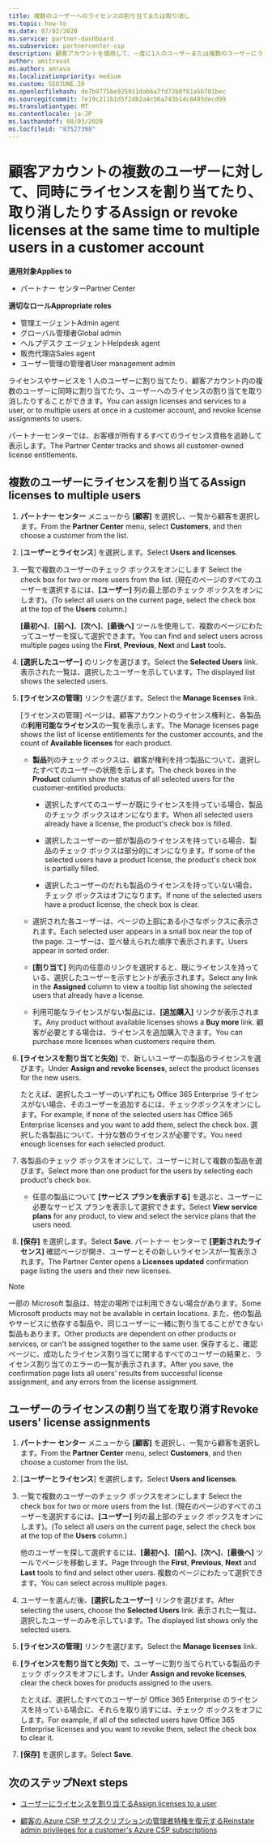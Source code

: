 ```yaml
---
title: 複数のユーザーへのライセンスの割り当てまたは取り消し
ms.topic: how-to
ms.date: 07/02/2020
ms.service: partner-dashboard
ms.subservice: partnercenter-csp
description: 顧客アカウントを使用して、一度に1人のユーザーまたは複数のユーザーにライセンスとサービスを割り当てたり、取り消したりする方法について説明します。
author: amitravat
ms.author: amrava
ms.localizationpriority: medium
ms.custom: SEOJUNE.20
ms.openlocfilehash: de7b9775be925911dab6a7fd72b8f81a5b701bec
ms.sourcegitcommit: 7e19c211b1d5f2db2a4c56a743b14c8485decd99
ms.translationtype: MT
ms.contentlocale: ja-JP
ms.lasthandoff: 08/03/2020
ms.locfileid: "87527398"
---
```

# <a name="assign-or-revoke-licenses-at-the-same-time-to-multiple-users-in-a-customer-account"></a><span data-ttu-id="a4a19-103">顧客アカウントの複数のユーザーに対して、同時にライセンスを割り当てたり、取り消したりする</span><span class="sxs-lookup"><span data-stu-id="a4a19-103">Assign or revoke licenses at the same time to multiple users in a customer account</span></span>

<span data-ttu-id="a4a19-104">**適用対象**</span><span class="sxs-lookup"><span data-stu-id="a4a19-104">**Applies to**</span></span>

- <span data-ttu-id="a4a19-105">パートナー センター</span><span class="sxs-lookup"><span data-stu-id="a4a19-105">Partner Center</span></span>

<span data-ttu-id="a4a19-106">**適切なロール**</span><span class="sxs-lookup"><span data-stu-id="a4a19-106">**Appropriate roles**</span></span>

- <span data-ttu-id="a4a19-107">管理エージェント</span><span class="sxs-lookup"><span data-stu-id="a4a19-107">Admin agent</span></span>
- <span data-ttu-id="a4a19-108">グローバル管理者</span><span class="sxs-lookup"><span data-stu-id="a4a19-108">Global admin</span></span>
- <span data-ttu-id="a4a19-109">ヘルプデスク エージェント</span><span class="sxs-lookup"><span data-stu-id="a4a19-109">Helpdesk agent</span></span>
- <span data-ttu-id="a4a19-110">販売代理店</span><span class="sxs-lookup"><span data-stu-id="a4a19-110">Sales agent</span></span>
- <span data-ttu-id="a4a19-111">ユーザー管理の管理者</span><span class="sxs-lookup"><span data-stu-id="a4a19-111">User management admin</span></span>

<span data-ttu-id="a4a19-112">ライセンスやサービスを 1 人のユーザーに割り当てたり、顧客アカウント内の複数のユーザーに同時に割り当てたり、ユーザーへのライセンスの割り当てを取り消したりすることができます。</span><span class="sxs-lookup"><span data-stu-id="a4a19-112">You can assign licenses and services to a user, or to multiple users at once in a customer account, and revoke license assignments to users.</span></span>

<span data-ttu-id="a4a19-113">パートナーセンターでは、お客様が所有するすべてのライセンス資格を追跡して表示します。</span><span class="sxs-lookup"><span data-stu-id="a4a19-113">The Partner Center tracks and shows all customer-owned license entitlements.</span></span>

## <a name="assign-licenses-to-multiple-users"></a><span data-ttu-id="a4a19-114">複数のユーザーにライセンスを割り当てる</span><span class="sxs-lookup"><span data-stu-id="a4a19-114">Assign licenses to multiple users</span></span>

1. <span data-ttu-id="a4a19-115">**パートナー センター** メニューから **[顧客]** を選択し、一覧から顧客を選択します。</span><span class="sxs-lookup"><span data-stu-id="a4a19-115">From the **Partner Center** menu, select **Customers**, and then choose a customer from the list.</span></span>

2. <span data-ttu-id="a4a19-116">[**ユーザーとライセンス**] を選択します。</span><span class="sxs-lookup"><span data-stu-id="a4a19-116">Select **Users and licenses**.</span></span>

3. <span data-ttu-id="a4a19-117">一覧で複数のユーザーのチェック ボックスをオンにします </span><span class="sxs-lookup"><span data-stu-id="a4a19-117">Select the check box for two or more users from the list.</span></span> <span data-ttu-id="a4a19-118">(現在のページのすべてのユーザーを選択するには、**[ユーザー]** 列の最上部のチェック ボックスをオンにします)。</span><span class="sxs-lookup"><span data-stu-id="a4a19-118">(To select all users on the current page, select the check box at the top of the **Users** column.)</span></span>

    <span data-ttu-id="a4a19-119">**[最初へ]**、**[前へ]**、**[次へ]**、**[最後へ]** ツールを使用して、複数のページにわたってユーザーを探して選択できます。</span><span class="sxs-lookup"><span data-stu-id="a4a19-119">You can find and select users across multiple pages using the **First**, **Previous**, **Next** and **Last** tools.</span></span>

4. <span data-ttu-id="a4a19-120">**[選択したユーザー]** のリンクを選びます。</span><span class="sxs-lookup"><span data-stu-id="a4a19-120">Select the **Selected Users** link.</span></span> <span data-ttu-id="a4a19-121">表示された一覧は、選択したユーザーを示しています。</span><span class="sxs-lookup"><span data-stu-id="a4a19-121">The displayed list shows the selected users.</span></span>

5. <span data-ttu-id="a4a19-122">**[ライセンスの管理]** リンクを選びます。</span><span class="sxs-lookup"><span data-stu-id="a4a19-122">Select the **Manage licenses** link.</span></span>

    <span data-ttu-id="a4a19-123">[ライセンスの管理] ページは、顧客アカウントのライセンス権利と、各製品の**利用可能なライセンス**の一覧を表示します。</span><span class="sxs-lookup"><span data-stu-id="a4a19-123">The Manage licenses page shows the list of license entitlements for the customer accounts, and the count of **Available licenses** for each product.</span></span>

    - <span data-ttu-id="a4a19-124">**製品**列のチェック ボックスは、顧客が権利を持つ製品について、選択したすべてのユーザーの状態を示します。</span><span class="sxs-lookup"><span data-stu-id="a4a19-124">The check boxes in the **Product** column show the status of all selected users for the customer-entitled products:</span></span>

       - <span data-ttu-id="a4a19-125">選択したすべてのユーザーが既にライセンスを持っている場合、製品のチェック ボックスはオンになります。</span><span class="sxs-lookup"><span data-stu-id="a4a19-125">When all selected users already have a license, the product's check box is filled.</span></span>

       - <span data-ttu-id="a4a19-126">選択したユーザーの一部が製品のライセンスを持っている場合、製品のチェック ボックスは部分的にオンになります。</span><span class="sxs-lookup"><span data-stu-id="a4a19-126">If some of the selected users have a product license, the product's check box is partially filled.</span></span>

       - <span data-ttu-id="a4a19-127">選択したユーザーのだれも製品のライセンスを持っていない場合、チェック ボックスはオフになります。</span><span class="sxs-lookup"><span data-stu-id="a4a19-127">If none of the selected users have a product license, the check box is clear.</span></span>

    - <span data-ttu-id="a4a19-128">選択された各ユーザーは、ページの上部にある小さなボックスに表示されます。</span><span class="sxs-lookup"><span data-stu-id="a4a19-128">Each selected user appears in a small box near the top of the page.</span></span> <span data-ttu-id="a4a19-129">ユーザーは、並べ替えられた順序で表示されます。</span><span class="sxs-lookup"><span data-stu-id="a4a19-129">Users appear in sorted order.</span></span>

    - <span data-ttu-id="a4a19-130">**[割り当て]** 列内の任意のリンクを選択すると、既にライセンスを持っている、選択したユーザーを示すヒントが表示されます。</span><span class="sxs-lookup"><span data-stu-id="a4a19-130">Select any link in the **Assigned** column to view a tooltip list showing the selected users that already have a license.</span></span>

    - <span data-ttu-id="a4a19-131">利用可能なライセンスがない製品には、**[追加購入]** リンクが表示されます。</span><span class="sxs-lookup"><span data-stu-id="a4a19-131">Any product without available licenses shows a **Buy more** link.</span></span> <span data-ttu-id="a4a19-132">顧客が必要とする場合は、ライセンスを追加購入できます。</span><span class="sxs-lookup"><span data-stu-id="a4a19-132">You can purchase more licenses when customers require them.</span></span>

6. <span data-ttu-id="a4a19-133">**[ライセンスを割り当てと失効]** で、新しいユーザーの製品のライセンスを選びます。</span><span class="sxs-lookup"><span data-stu-id="a4a19-133">Under **Assign and revoke licenses**, select the product licenses for the new users.</span></span> 

   <span data-ttu-id="a4a19-134">たとえば、選択したユーザーのいずれにも Office 365 Enterprise ライセンスがない場合、そのユーザーを追加するには、チェックボックスをオンにします。</span><span class="sxs-lookup"><span data-stu-id="a4a19-134">For example, if none of the selected users has Office 365 Enterprise licenses and you want to add them, select the check box.</span></span> <span data-ttu-id="a4a19-135">選択した各製品について、十分な数のライセンスが必要です。</span><span class="sxs-lookup"><span data-stu-id="a4a19-135">You need enough licenses for each selected product.</span></span>

7. <span data-ttu-id="a4a19-136">各製品のチェック ボックスをオンにして、ユーザーに対して複数の製品を選びます。</span><span class="sxs-lookup"><span data-stu-id="a4a19-136">Select more than one product for the users by selecting each product's check box.</span></span>
    -   <span data-ttu-id="a4a19-137">任意の製品について **[サービス プランを表示する]** を選ぶと、ユーザーに必要なサービス プランを表示して選択できます。</span><span class="sxs-lookup"><span data-stu-id="a4a19-137">Select **View service plans** for any product, to view and select the service plans that the users need.</span></span>

8. <span data-ttu-id="a4a19-138">**[保存]** を選択します。</span><span class="sxs-lookup"><span data-stu-id="a4a19-138">Select **Save**.</span></span> <span data-ttu-id="a4a19-139">パートナー センターで **[更新されたライセンス]** 確認ページが開き、ユーザーとその新しいライセンスが一覧表示されます。</span><span class="sxs-lookup"><span data-stu-id="a4a19-139">The Partner Center opens a **Licenses updated** confirmation page listing the users and their new licenses.</span></span>

>[!NOTE]
><span data-ttu-id="a4a19-140">一部の Microsoft 製品は、特定の場所では利用できない場合があります。</span><span class="sxs-lookup"><span data-stu-id="a4a19-140">Some Microsoft products may not be available in certain locations.</span></span> <span data-ttu-id="a4a19-141">また、他の製品やサービスに依存する製品や、同じユーザーに一緒に割り当てることができない製品もあります。</span><span class="sxs-lookup"><span data-stu-id="a4a19-141">Other products are dependent on other products or services, or can't be assigned together to the same user.</span></span> <span data-ttu-id="a4a19-142">保存すると、確認ページに、成功したライセンス割り当てに関するすべてのユーザーの結果と、ライセンス割り当てのエラーの一覧が表示されます。</span><span class="sxs-lookup"><span data-stu-id="a4a19-142">After you save, the confirmation page lists all users' results from successful license assignment, and any errors from the license assignment.</span></span>

## <a name="revoke-users-license-assignments"></a><span data-ttu-id="a4a19-143">ユーザーのライセンスの割り当てを取り消す</span><span class="sxs-lookup"><span data-stu-id="a4a19-143">Revoke users' license assignments</span></span>

1. <span data-ttu-id="a4a19-144">**パートナー センター** メニューから **[顧客]** を選択し、一覧から顧客を選択します。</span><span class="sxs-lookup"><span data-stu-id="a4a19-144">From the **Partner Center** menu, select **Customers**, and then choose a customer from the list.</span></span>

2. <span data-ttu-id="a4a19-145">[**ユーザーとライセンス**] を選択します。</span><span class="sxs-lookup"><span data-stu-id="a4a19-145">Select **Users and licenses**.</span></span>

3. <span data-ttu-id="a4a19-146">一覧で複数のユーザーのチェック ボックスをオンにします </span><span class="sxs-lookup"><span data-stu-id="a4a19-146">Select the check box for two or more users from the list.</span></span> <span data-ttu-id="a4a19-147">(現在のページのすべてのユーザーを選択するには、**[ユーザー]** 列の最上部のチェック ボックスをオンにします)。</span><span class="sxs-lookup"><span data-stu-id="a4a19-147">(To select all users on the current page, select the check box at the top of the **Users** column.)</span></span>

    <span data-ttu-id="a4a19-148">他のユーザーを探して選択するには、**[最初へ]**、**[前へ]**、**[次へ]**、**[最後へ]** ツールでページを移動します。</span><span class="sxs-lookup"><span data-stu-id="a4a19-148">Page through the **First**, **Previous**, **Next** and **Last** tools to find and select other users.</span></span> <span data-ttu-id="a4a19-149">複数のページにわたって選択できます。</span><span class="sxs-lookup"><span data-stu-id="a4a19-149">You can select across multiple pages.</span></span>

4. <span data-ttu-id="a4a19-150">ユーザーを選んだ後、**[選択したユーザー]** リンクを選びます。</span><span class="sxs-lookup"><span data-stu-id="a4a19-150">After selecting the users, choose the **Selected Users** link.</span></span> <span data-ttu-id="a4a19-151">表示された一覧は、選択したユーザーのみを示しています。</span><span class="sxs-lookup"><span data-stu-id="a4a19-151">The displayed list shows only the selected users.</span></span>

5. <span data-ttu-id="a4a19-152">**[ライセンスの管理]** リンクを選びます。</span><span class="sxs-lookup"><span data-stu-id="a4a19-152">Select the **Manage licenses** link.</span></span>

6. <span data-ttu-id="a4a19-153">**[ライセンスを割り当てと失効]** で、ユーザーに割り当てられている製品のチェック ボックスをオフにします。</span><span class="sxs-lookup"><span data-stu-id="a4a19-153">Under **Assign and revoke licenses**, clear the check boxes for products assigned to the users.</span></span>

   <span data-ttu-id="a4a19-154">たとえば、選択したすべてのユーザーが Office 365 Enterprise のライセンスを持っている場合に、それらを取り消すには、チェック ボックスをオフにします。</span><span class="sxs-lookup"><span data-stu-id="a4a19-154">For example, if all of the selected users have Office 365 Enterprise licenses and you want to revoke them, select the check box to clear it.</span></span>

7. <span data-ttu-id="a4a19-155">**[保存]** を選択します。</span><span class="sxs-lookup"><span data-stu-id="a4a19-155">Select **Save**.</span></span>

## <a name="next-steps"></a><span data-ttu-id="a4a19-156">次のステップ</span><span class="sxs-lookup"><span data-stu-id="a4a19-156">Next steps</span></span>

- [<span data-ttu-id="a4a19-157">ユーザーにライセンスを割り当てる</span><span class="sxs-lookup"><span data-stu-id="a4a19-157">Assign licenses to a user</span></span>](assign-licenses-to-users.md)

- [<span data-ttu-id="a4a19-158">顧客の Azure CSP サブスクリプションの管理者特権を復元する</span><span class="sxs-lookup"><span data-stu-id="a4a19-158">Reinstate admin privileges for a customer's Azure CSP subscriptions</span></span>](revoke-reinstate-csp.md)